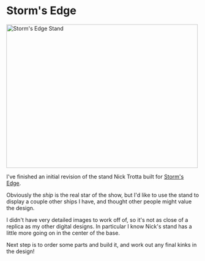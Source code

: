 # Storm's Edge

<a data-flickr-embed="true"  href="https://www.flickr.com/photos/129594216@N04/34504798866/" title="Storm&#x27;s Edge Stand"><img src="https://c1.staticflickr.com/5/4191/34504798866_b57cf1bb79.jpg" width="500" height="375" alt="Storm&#x27;s Edge Stand"></a>

I've finished an initial revision of the stand Nick Trotta built for [Storm's Edge](https://www.flickr.com/photos/tardisblue/25905450946/). 

Obviously the *ship* is the real star of the show, but I'd like to use the stand to display a couple other ships I have, and thought other people might value the design.

I didn't have very detailed images to work off of, so it's not as close of a replica as my other digital designs. In particular I know Nick's stand has a little more going on in the center of the base.

Next step is to order some parts and build it, and work out any final kinks in the design!